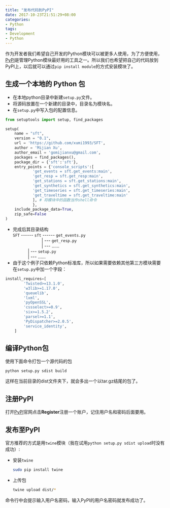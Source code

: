 ```yaml
---
title: "发布代码到PyPI"
date: 2017-10-23T21:51:29+08:00
categories:
- Python
tags:
- Development
- Python
---
```


作为开发者我们希望自己开发的Python模块可以被更多人使用，为了方便使用，[PyPI](https://pypi.python.org/pypi)是管理Python模块最好用的工具之一。所以我们也希望把自己的代码放到PyPI上，以后就可以通过`pip install module`的方式安装模块了。

<!--more-->

## 生成一个本地的 Python 包
- 在本地python目录中新建`setup.py`文件。
- 将源码放置在一个新建的目录中，目录名为模块名。
- 在`setup.py`中写入包的配置信息。

```python
from setuptools import setup, find_packages

setup(
    name = "sft",
    version = "0.1",
    url = 'https://github.com/xumi1993/SFT',
    author = 'Mijian Xu',
    author_email = 'gomijianxu@gmail.com',
    packages = find_packages(), 
    package_dir = {'sft':'sft'},
    entry_points = {'console_scripts':[
            'get_events = sft.get_events:main',
            'get_resp = sft.get_resp:main',
            'get_stations = sft.get_stations:main',
            'get_synthetics = sft.get_synthetics:main',
            'get_timeseries = sft.get_timeseries:main',
            'get_traveltime = sft.get_traveltime:main'
            ], # 将模块中的函数当作shell命令
            },
    include_package_data=True,
    zip_safe=False
)
```

- 完成后其目录结构\
`SFT` ------ `sft` ------ `get_events.py`\
&nbsp;&nbsp;&nbsp;&nbsp;&nbsp;&nbsp;&nbsp;&nbsp;&nbsp;&nbsp;&nbsp;&nbsp;&nbsp;&nbsp;&nbsp;&nbsp;&nbsp;&nbsp;&nbsp;&nbsp;&nbsp;&nbsp; | --- `get_resp.py` \
&nbsp;&nbsp;&nbsp;&nbsp;&nbsp;&nbsp;&nbsp;&nbsp;&nbsp;&nbsp;&nbsp;&nbsp;&nbsp;&nbsp;&nbsp;&nbsp;&nbsp;&nbsp;&nbsp;&nbsp;&nbsp;&nbsp; | --- ……\
&nbsp;&nbsp;&nbsp;&nbsp;&nbsp;&nbsp;&nbsp;&nbsp;&nbsp;&nbsp;&nbsp; | --- `setup.py`\
&nbsp;&nbsp;&nbsp;&nbsp;&nbsp;&nbsp;&nbsp;&nbsp;&nbsp;&nbsp;&nbsp; | ---  ……
- 由于这个例子只依赖Python标准库，所以如果需要依赖其他第三方模块需要在`setup.py`中加一个字段：
```Python
install_requires=[
        'Twisted>=13.1.0',
        'w3lib>=1.17.0',
        'queuelib',
        'lxml',
        'pyOpenSSL',
        'cssselect>=0.9',
        'six>=1.5.2',
        'parsel>=1.1',
        'PyDispatcher>=2.0.5',
        'service_identity',
    ]
```

## 编译Python包
使用下面命令打包一个源代码的包
```
python setup.py sdist build
```
这样在当前目录的dist文件夹下，就会多出一个以tar.gz结尾的包了。

## 注册PyPI
打开[PyPI](https://pypi.python.org/pypi)官网点击**Register**注册一个账户，记住用户名和密码后面要用。

## 发布至PyPI
官方推荐的方式是用`twine`模块（我在试用`python setup.py sdist upload`时没有成功）:

- 安装`twine`

    ```bash
    sudo pip install twine
    ```
- 上传包

    ```bash
    twine upload dist/*
    ```
命令行中会提示输入用户名密码，输入PyPI的用户名密码就发布成功了。
